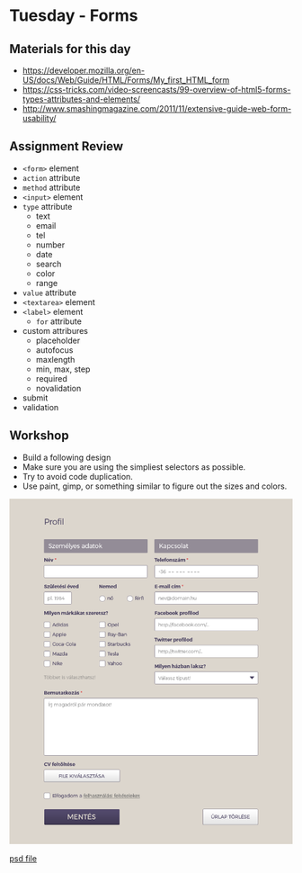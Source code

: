 # Tuesday - Forms

## Materials for this day
 - https://developer.mozilla.org/en-US/docs/Web/Guide/HTML/Forms/My_first_HTML_form
 - https://css-tricks.com/video-screencasts/99-overview-of-html5-forms-types-attributes-and-elements/
 - http://www.smashingmagazine.com/2011/11/extensive-guide-web-form-usability/

## Assignment Review
 - `<form>` element
 - `action` attribute
 - `method` attribute
 - `<input>` element
 - `type` attribute
   - text
   - email
   - tel
   - number
   - date
   - search
   - color
   - range
 - `value` attribute 
 - `<textarea>` element
 - `<label>` element
   - `for` attribute
 - custom attribures
   - placeholder
   - autofocus
   - maxlength
   - min, max, step
   - required
   - novalidation
 - submit
 - validation
 
## Workshop
 - Build a following design
 - Make sure you are using the simpliest selectors as possible.
 - Try to avoid code duplication.
 - Use paint, gimp, or something similar to figure out the sizes and colors.

![first problem](1.png)

[psd file](form.psd)

